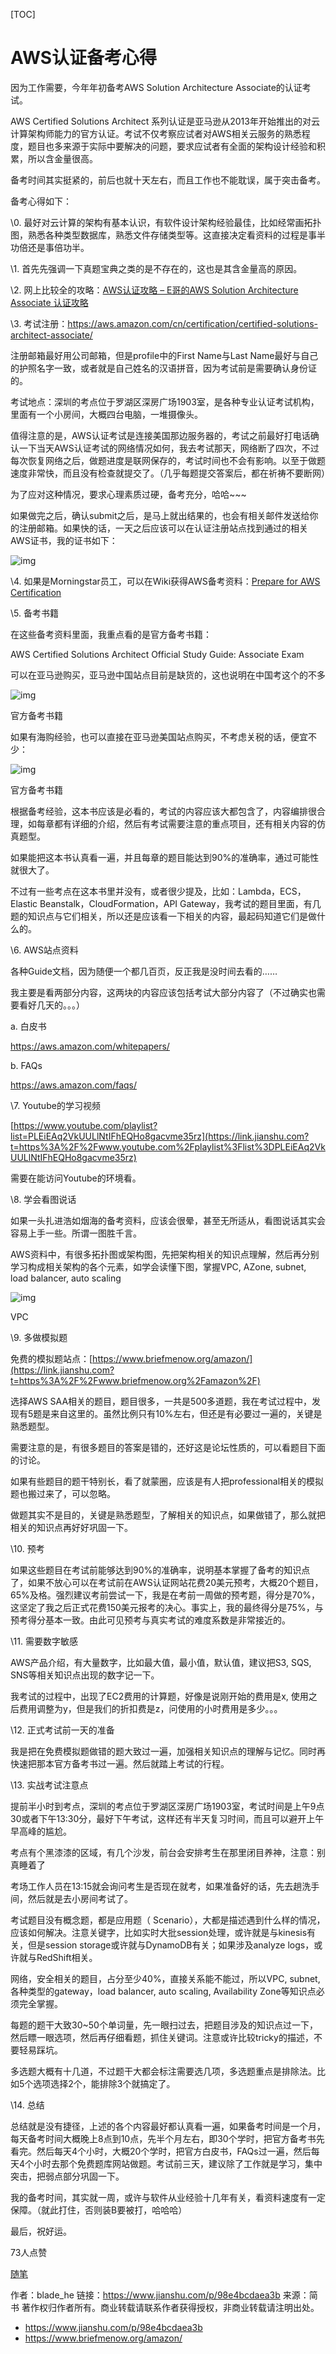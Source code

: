 [TOC]

# AWS认证备考心得



因为工作需要，今年年初备考AWS Solution Architecture Associate的认证考试。

AWS Certified Solutions Architect 系列认证是亚马逊从2013年开始推出的对云计算架构师能力的官方认证。考试不仅考察应试者对AWS相关云服务的熟悉程度，题目也多来源于实际中要解决的问题，要求应试者有全面的架构设计经验和积累，所以含金量很高。

备考时间其实挺紧的，前后也就十天左右，而且工作也不能耽误，属于突击备考。

备考心得如下：

\0. 最好对云计算的架构有基本认识，有软件设计架构经验最佳，比如经常画拓扑图，熟悉各种类型数据库，熟悉文件存储类型等。这直接决定看资料的过程是事半功倍还是事倍功半。

\1. 首先先强调一下真题宝典之类的是不存在的，这也是其含金量高的原因。

\2. 网上比较全的攻略：[AWS认证攻略 – E哥的AWS Solution Architecture Associate 认证攻略](https://link.jianshu.com?t=http%3A%2F%2Fblog.csdn.net%2Frobertlee32%2Farticle%2Fdetails%2F69949159)

\3. 考试注册：https://aws.amazon.com/cn/certification/certified-solutions-architect-associate/

注册邮箱最好用公司邮箱，但是profile中的First Name与Last Name最好与自己的护照名字一致，或者就是自己姓名的汉语拼音，因为考试前是需要确认身份证的。

考试地点：深圳的考点位于罗湖区深房广场1903室，是各种专业认证考试机构，里面有一个小房间，大概四台电脑，一堆摄像头。

值得注意的是，AWS认证考试是连接美国那边服务器的，考试之前最好打电话确认一下当天AWS认证考试的网络情况如何，我去考试那天，网络断了四次，不过每次恢复网络之后，做题进度是联网保存的，考试时间也不会有影响。以至于做题速度非常快，而且没有检查就提交了。（几乎每题提交答案后，都在祈祷不要断网）

为了应对这种情况，要求心理素质过硬，备考充分，哈哈~~~

如果做完之后，确认submit之后，是马上就出结果的，也会有相关邮件发送给你的注册邮箱。如果快的话，一天之后应该可以在认证注册站点找到通过的相关AWS证书，我的证书如下：

![img](https:////upload-images.jianshu.io/upload_images/6936356-043b4cf805162643.png?imageMogr2/auto-orient/strip|imageView2/2/w/1059/format/webp)

\4. 如果是Morningstar员工，可以在Wiki获得AWS备考资料：[Prepare for AWS Certification](https://link.jianshu.com?t=https%3A%2F%2Fmswiki.morningstar.com%2Fdisplay%2FSZTECH%2FPrepare%2Bfor%2BAWS%2BCertification)

\5. 备考书籍

在这些备考资料里面，我重点看的是官方备考书籍：

AWS Certified Solutions Architect Official Study Guide: Associate Exam

可以在亚马逊购买，亚马逊中国站点目前是缺货的，这也说明在中国考这个的不多

![img](https:////upload-images.jianshu.io/upload_images/6936356-b1124afb93c332af.png?imageMogr2/auto-orient/strip|imageView2/2/w/940/format/webp)

官方备考书籍

如果有海购经验，也可以直接在亚马逊美国站点购买，不考虑关税的话，便宜不少：

![img](https:////upload-images.jianshu.io/upload_images/6936356-15fff84cd77647f1.png?imageMogr2/auto-orient/strip|imageView2/2/w/1200/format/webp)

官方备考书籍

根据备考经验，这本书应该是必看的，考试的内容应该大都包含了，内容编排很合理，如每章都有详细的介绍，然后有考试需要注意的重点项目，还有相关内容的仿真题型。

如果能把这本书认真看一遍，并且每章的题目能达到90%的准确率，通过可能性就很大了。

不过有一些考点在这本书里并没有，或者很少提及，比如：Lambda，ECS，Elastic Beanstalk，CloudFormation，API Gateway，我考试的题目里面，有几题的知识点与它们相关，所以还是应该看一下相关的内容，最起码知道它们是做什么的。

\6. AWS站点资料

各种Guide文档，因为随便一个都几百页，反正我是没时间去看的……

我主要是看两部分内容，这两块的内容应该包括考试大部分内容了（不过确实也需要看好几天的。。。）

a. 白皮书

https://aws.amazon.com/whitepapers/

b. FAQs

https://aws.amazon.com/faqs/

\7. Youtube的学习视频

[https://www.youtube.com/playlist?list=PLEiEAq2VkUULlNtIFhEQHo8gacvme35rz](https://link.jianshu.com?t=https%3A%2F%2Fwww.youtube.com%2Fplaylist%3Flist%3DPLEiEAq2VkUULlNtIFhEQHo8gacvme35rz)

需要在能访问Youtube的环境看。

\8. 学会看图说话

如果一头扎进浩如烟海的备考资料，应该会很晕，甚至无所适从，看图说话其实会容易上手一些。所谓一图胜千言。

AWS资料中，有很多拓扑图或架构图，先把架构相关的知识点理解，然后再分别学习构成相关架构的各个元素，如学会读懂下图，掌握VPC, AZone, subnet, load balancer, auto scaling



![img](https://tva1.sinaimg.cn/large/008i3skNly1gw3ai2835lj30ke0hvabc.jpg)

VPC

\9. 多做模拟题

免费的模拟题站点：[https://www.briefmenow.org/amazon/](https://link.jianshu.com?t=https%3A%2F%2Fwww.briefmenow.org%2Famazon%2F)

选择AWS SAA相关的题目，题目很多，一共是500多道题，我在考试过程中，发现有5题是来自这里的。虽然比例只有10%左右，但还是有必要过一遍的，关键是熟悉题型。

需要注意的是，有很多题目的答案是错的，还好这是论坛性质的，可以看题目下面的讨论。

如果有些题目的题干特别长，看了就蒙圈，应该是有人把professional相关的模拟题也搬过来了，可以忽略。

做题其实不是目的，关键是熟悉题型，了解相关的知识点，如果做错了，那么就把相关的知识点再好好巩固一下。

\10. 预考

如果这些题目在考试前能够达到90%的准确率，说明基本掌握了备考的知识点了，如果不放心可以在考试前在AWS认证网站花费20美元预考，大概20个题目，65%及格。强烈建议考前尝试一下，我是在考前一周做的预考题，得分是70%，这坚定了我之后正式花费150美元报考的决心。事实上，我的最终得分是75%，与预考得分基本一致。由此可见预考与真实考试的难度系数是非常接近的。

\11. 需要数字敏感

AWS产品介绍，有大量数字，比如最大值，最小值，默认值，建议把S3, SQS, SNS等相关知识点出现的数字记一下。

我考试的过程中，出现了EC2费用的计算题，好像是说刚开始的费用是x, 使用之后费用调整为y，但是我们的折扣费是z，问使用的小时费用是多少。。。

\12. 正式考试前一天的准备

我是把在免费模拟题做错的题大致过一遍，加强相关知识点的理解与记忆。同时再快速把那本官方备考书过一遍。然后就踏上考试的行程。

\13. 实战考试注意点

提前半小时到考点，深圳的考点位于罗湖区深房广场1903室，考试时间是上午9点30或者下午13:30分，最好下午考试，这样还有半天复习时间，而且可以避开上午早高峰的尴尬。

考点有个黑漆漆的区域，有几个沙发，前台会安排考生在那里闭目养神，注意：别真睡着了

考场工作人员在13:15就会询问考生是否现在就考，如果准备好的话，先去趟洗手间，然后就是去小房间考试了。

考试题目没有概念题，都是应用题（ Scenario），大都是描述遇到什么样的情况，应该如何解决。注意关键字，比如实时大批session处理，或许就是与kinesis有关，但是session storage或许就与DynamoDB有关；如果涉及analyze logs，或许就与RedShift相关。

网络，安全相关的题目，占分至少40%，直接关系能不能过，所以VPC, subnet, 各种类型的gateway，load balancer, auto scaling, Availability Zone等知识点必须完全掌握。

每题的题干大致30~50个单词量，先一眼扫过去，把题目涉及的知识点过一下，然后瞟一眼选项，然后再仔细看题，抓住关键词。注意或许比较tricky的描述，不要轻易踩坑。

多选题大概有十几道，不过题干大都会标注需要选几项，多选题重点是排除法。比如5个选项选择2个，能排除3个就搞定了。

\14. 总结

总结就是没有捷径，上述的各个内容最好都认真看一遍，如果备考时间是一个月，每天备考时间大概晚上8点到10点，先半个月左右，即30个学时，把官方备考书先看完。然后每天4个小时，大概20个学时，把官方白皮书，FAQs过一遍，然后每天4个小时去那个免费题库网站做题。考试前三天，建议除了工作就是学习，集中突击，把弱点部分巩固一下。

我的备考时间，其实就一周，或许与软件从业经验十几年有关，看资料速度有一定保障。（就此打住，否则装B要被打，哈哈哈）

最后，祝好运。



73人点赞



[随笔]()





作者：blade_he
链接：https://www.jianshu.com/p/98e4bcdaea3b
来源：简书
著作权归作者所有。商业转载请联系作者获得授权，非商业转载请注明出处。



- https://www.jianshu.com/p/98e4bcdaea3b
- https://www.briefmenow.org/amazon/